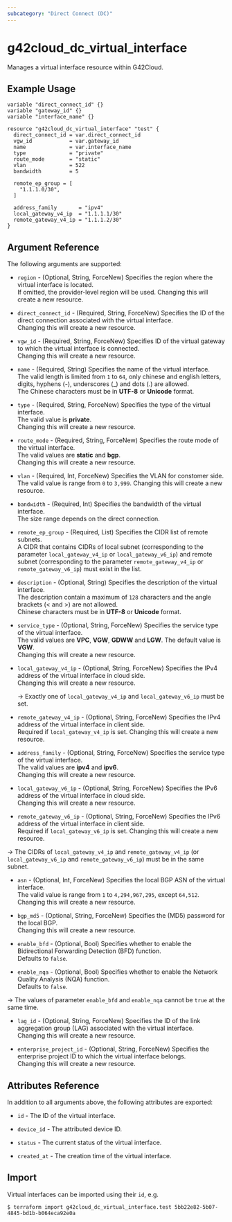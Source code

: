```yaml
---
subcategory: "Direct Connect (DC)"
---
```


# g42cloud_dc_virtual_interface

Manages a virtual interface resource within G42Cloud.

## Example Usage

```hcl
variable "direct_connect_id" {}
variable "gateway_id" {}
variable "interface_name" {}

resource "g42cloud_dc_virtual_interface" "test" {
  direct_connect_id = var.direct_connect_id
  vgw_id            = var.gateway_id
  name              = var.interface_name
  type              = "private"
  route_mode        = "static"
  vlan              = 522
  bandwidth         = 5

  remote_ep_group = [
    "1.1.1.0/30",
  ]

  address_family       = "ipv4"
  local_gateway_v4_ip  = "1.1.1.1/30"
  remote_gateway_v4_ip = "1.1.1.2/30"
}
```

## Argument Reference

The following arguments are supported:

* `region` - (Optional, String, ForceNew) Specifies the region where the virtual interface is located.  
  If omitted, the provider-level region will be used. Changing this will create a new resource.

* `direct_connect_id` - (Required, String, ForceNew) Specifies the ID of the direct connection associated with the
  virtual interface.  
  Changing this will create a new resource.

* `vgw_id` - (Required, String, ForceNew) Specifies ID of the virtual gateway to which the virtual interface is
  connected.  
  Changing this will create a new resource.

* `name` - (Required, String) Specifies the name of the virtual interface.  
  The valid length is limited from `1` to `64`, only chinese and english letters, digits, hyphens (-), underscores (_)
  and dots (.) are allowed.  
  The Chinese characters must be in **UTF-8** or **Unicode** format.

* `type` - (Required, String, ForceNew) Specifies the type of the virtual interface.  
  The valid value is **private**.  
  Changing this will create a new resource.

* `route_mode` - (Required, String, ForceNew) Specifies the route mode of the virtual interface.  
  The valid values are **static** and **bgp**.  
  Changing this will create a new resource.

* `vlan` - (Required, Int, ForceNew) Specifies the VLAN for constomer side.  
  The valid value is range from `0` to `3,999`.
  Changing this will create a new resource.

* `bandwidth` - (Required, Int) Specifies the bandwidth of the virtual interface.  
  The size range depends on the direct connection.

* `remote_ep_group` - (Required, List) Specifies the CIDR list of remote subnets.  
  A CIDR that contains CIDRs of local subnet (corresponding to the parameter `local_gateway_v4_ip` or
  `local_gateway_v6_ip`) and remote subnet (corresponding to the parameter `remote_gateway_v4_ip` or
  `remote_gateway_v6_ip`) must exist in the list.

* `description` - (Optional, String) Specifies the description of the virtual interface.  
  The description contain a maximum of `128` characters and the angle brackets (< and >) are not allowed.  
  Chinese characters must be in **UTF-8** or **Unicode** format.

* `service_type` - (Optional, String, ForceNew) Specifies the service type of the virtual interface.  
  The valid values are **VPC**, **VGW**, **GDWW** and **LGW**. The default value is **VGW**.  
  Changing this will create a new resource.

* `local_gateway_v4_ip` - (Optional, String, ForceNew) Specifies the IPv4 address of the virtual interface in cloud
  side.  
  Changing this will create a new resource.

  -> Exactly one of `local_gateway_v4_ip` and `local_gateway_v6_ip` must be set.

* `remote_gateway_v4_ip` - (Optional, String, ForceNew) Specifies the IPv4 address of the virtual interface in client
  side.  
  Required if `local_gateway_v4_ip` is set.
  Changing this will create a new resource.

* `address_family` - (Optional, String, ForceNew) Specifies the service type of the virtual interface.  
  The valid values are **ipv4** and **ipv6**.  
  Changing this will create a new resource.

* `local_gateway_v6_ip` - (Optional, String, ForceNew) Specifies the IPv6 address of the virtual interface in cloud
  side.  
  Changing this will create a new resource.

* `remote_gateway_v6_ip` - (Optional, String, ForceNew) Specifies the IPv6 address of the virtual interface in client
  side.  
  Required if `local_gateway_v6_ip` is set.
  Changing this will create a new resource.

-> The CIDRs of `local_gateway_v4_ip` and `remote_gateway_v4_ip` (or `local_gateway_v6_ip` and `remote_gateway_v6_ip`)
  must be in the same subnet.

* `asn` - (Optional, Int, ForceNew) Specifies the local BGP ASN of the virtual interface.  
  The valid value is range from `1` to `4,294,967,295`, except `64,512`.
  Changing this will create a new resource.

* `bgp_md5` - (Optional, String, ForceNew) Specifies the (MD5) password for the local BGP.  
  Changing this will create a new resource.

* `enable_bfd` - (Optional, Bool) Specifies whether to enable the Bidirectional Forwarding Detection (BFD) function.  
  Defaults to `false`.

* `enable_nqa` - (Optional, Bool) Specifies whether to enable the Network Quality Analysis (NQA) function.  
  Defaults to `false`.

-> The values of parameter `enable_bfd` and `enable_nqa` cannot be `true` at the same time.

* `lag_id` - (Optional, String, ForceNew) Specifies the ID of the link aggregation group (LAG) associated with the
  virtual interface.  
  Changing this will create a new resource.

* `enterprise_project_id` - (Optional, String, ForceNew) Specifies the enterprise project ID to which the virtual
  interface belongs.  
  Changing this will create a new resource.

## Attributes Reference

In addition to all arguments above, the following attributes are exported:

* `id` - The ID of the virtual interface.

* `device_id` - The attributed device ID.

* `status` - The current status of the virtual interface.

* `created_at` - The creation time of the virtual interface.

## Import

Virtual interfaces can be imported using their `id`, e.g.

```shell
$ terraform import g42cloud_dc_virtual_interface.test 5bb22e82-5b07-4845-bd1b-b064eca92e0a
```
